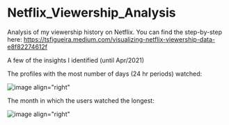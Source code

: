 # Netflix_Viewership_Analysis
Analysis of my viewership history on Netflix. You can find the step-by-step here: https://tsfigueira.medium.com/visualizing-netflix-viewership-data-e8f82274612f

A few of the insights I identified (until Apr/2021)

The profiles with the most number of days (24 hr periods) watched:

![image align="right"](https://user-images.githubusercontent.com/8387776/118587408-8f170900-b76a-11eb-9ece-b6e0137e2ae6.png)

The month in which the users watched the longest:

![image align="right"](https://user-images.githubusercontent.com/8387776/118587452-a0601580-b76a-11eb-8e51-7eed0f18ae3a.png)
